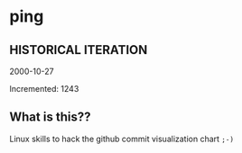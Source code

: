 # ping

## HISTORICAL ITERATION
2000-10-27

Incremented: 1243

## What is this?? 
Linux skills to hack the github commit visualization chart `;-)`
